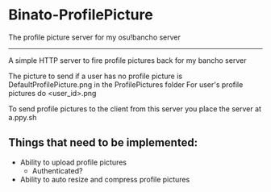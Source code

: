 # Binato-ProfilePicture
The profile picture server for my osu!bancho server
<hr>

A simple HTTP server to fire profile pictures back for my bancho server

The picture to send if a user has no profile picture is DefaultProfilePicture.png in the ProfilePictures folder
For user's profile pictures do <user_id>.png

To send profile pictures to the client from this server you place the server at a.ppy.sh

## Things that need to be implemented:
 - Ability to upload profile pictures
    - Authenticated?
 - Ability to auto resize and compress profile pictures
